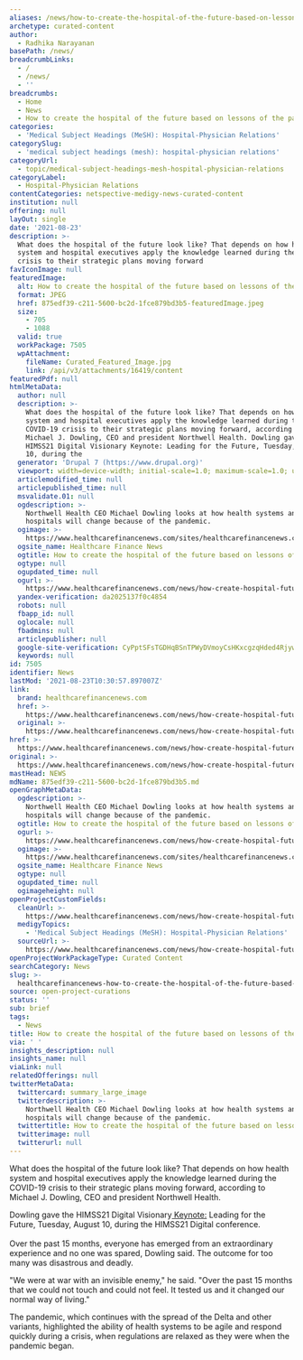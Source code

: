 ```yaml
---
aliases: /news/how-to-create-the-hospital-of-the-future-based-on-lessons-of-the-past
archetype: curated-content
author:
  - Radhika Narayanan
basePath: /news/
breadcrumbLinks:
  - /
  - /news/
  - ''
breadcrumbs:
  - Home
  - News
  - How to create the hospital of the future based on lessons of the past?
categories:
  - 'Medical Subject Headings (MeSH): Hospital-Physician Relations'
categorySlug:
  - 'medical subject headings (mesh): hospital-physician relations'
categoryUrl:
  - topic/medical-subject-headings-mesh-hospital-physician-relations
categoryLabel:
  - Hospital-Physician Relations
contentCategories: netspective-medigy-news-curated-content
institution: null
offering: null
layOut: single
date: '2021-08-23'
description: >-
  What does the hospital of the future look like? That depends on how health
  system and hospital executives apply the knowledge learned during the COVID-19
  crisis to their strategic plans moving forward
favIconImage: null
featuredImage:
  alt: How to create the hospital of the future based on lessons of the past?
  format: JPEG
  href: 875edf39-c211-5600-bc2d-1fce879bd3b5-featuredImage.jpeg
  size:
    - 705
    - 1088
  valid: true
  workPackage: 7505
  wpAttachment:
    fileName: Curated_Featured_Image.jpg
    link: /api/v3/attachments/16419/content
featuredPdf: null
htmlMetaData:
  author: null
  description: >-
    What does the hospital of the future look like? That depends on how health
    system and hospital executives apply the knowledge learned during the
    COVID-19 crisis to their strategic plans moving forward, according to
    Michael J. Dowling, CEO and president Northwell Health. Dowling gave the
    HIMSS21 Digital Visionary Keynote: Leading for the Future, Tuesday, August
    10, during the
  generator: 'Drupal 7 (https://www.drupal.org)'
  viewport: width=device-width; initial-scale=1.0; maximum-scale=1.0; user-scalable=no
  articlemodified_time: null
  articlepublished_time: null
  msvalidate.01: null
  ogdescription: >-
    Northwell Health CEO Michael Dowling looks at how health systems and
    hospitals will change because of the pandemic.
  ogimage: >-
    https://www.healthcarefinancenews.com/sites/healthcarefinancenews.com/files/MDowling.StevenFerdman.jpg
  ogsite_name: Healthcare Finance News
  ogtitle: How to create the hospital of the future based on lessons of the past
  ogtype: null
  ogupdated_time: null
  ogurl: >-
    https://www.healthcarefinancenews.com/news/how-create-hospital-future-based-lessons-past
  yandex-verification: da2025137f0c4854
  robots: null
  fbapp_id: null
  oglocale: null
  fbadmins: null
  articlepublisher: null
  google-site-verification: CyPptSFsTGDHqBSnTPWyDVmoyCsHKxcgzqHded4Rjyw
  keywords: null
id: 7505
identifier: News
lastMod: '2021-08-23T10:30:57.897007Z'
link:
  brand: healthcarefinancenews.com
  href: >-
    https://www.healthcarefinancenews.com/news/how-create-hospital-future-based-lessons-past
  original: >-
    https://www.healthcarefinancenews.com/news/how-create-hospital-future-based-lessons-past
href: >-
  https://www.healthcarefinancenews.com/news/how-create-hospital-future-based-lessons-past
original: >-
  https://www.healthcarefinancenews.com/news/how-create-hospital-future-based-lessons-past
mastHead: NEWS
mdName: 875edf39-c211-5600-bc2d-1fce879bd3b5.md
openGraphMetaData:
  ogdescription: >-
    Northwell Health CEO Michael Dowling looks at how health systems and
    hospitals will change because of the pandemic.
  ogtitle: How to create the hospital of the future based on lessons of the past
  ogurl: >-
    https://www.healthcarefinancenews.com/news/how-create-hospital-future-based-lessons-past
  ogimage: >-
    https://www.healthcarefinancenews.com/sites/healthcarefinancenews.com/files/MDowling.StevenFerdman.jpg
  ogsite_name: Healthcare Finance News
  ogtype: null
  ogupdated_time: null
  ogimageheight: null
openProjectCustomFields:
  cleanUrl: >-
    https://www.healthcarefinancenews.com/news/how-create-hospital-future-based-lessons-past
  medigyTopics:
    - 'Medical Subject Headings (MeSH): Hospital-Physician Relations'
  sourceUrl: >-
    https://www.healthcarefinancenews.com/news/how-create-hospital-future-based-lessons-past
openProjectWorkPackageType: Curated Content
searchCategory: News
slug: >-
  healthcarefinancenews-how-to-create-the-hospital-of-the-future-based-on-lessons-of-the-past
source: open-project-curations
status: ''
sub: brief
tags:
  - News
title: How to create the hospital of the future based on lessons of the past?
via: ' '
insights_description: null
insights_name: null
viaLink: null
relatedOfferings: null
twitterMetaData:
  twittercard: summary_large_image
  twitterdescription: >-
    Northwell Health CEO Michael Dowling looks at how health systems and
    hospitals will change because of the pandemic.
  twittertitle: How to create the hospital of the future based on lessons of the past
  twitterimage: null
  twitterurl: null
---
```

<p>What does the hospital of the future look like? That depends on how health system and hospital executives apply the knowledge learned during the COVID-19 crisis to their strategic plans moving forward, according to Michael J. Dowling, CEO and president Northwell Health.&nbsp;</p><p>Dowling gave the HIMSS21 Digital Visionary<a href="https://www.himss.org/global-conference/session-visionary-keynote-leading-future"> Keynote:</a> Leading for the Future, Tuesday, August 10, during the HIMSS21 Digital conference.<br>&nbsp;<br>Over the past 15 months, everyone has emerged from an extraordinary experience and no one was spared, Dowling said. The outcome for too many was disastrous and deadly.</p><p>"We were at war with an invisible enemy," he said. "Over the past 15 months that we could not touch and could not feel. It tested us and it changed our normal way of living."</p><p>The pandemic, which continues with the spread of the Delta and other variants, highlighted the ability of health systems to be agile and respond quickly during a crisis, when regulations are relaxed as they were when the pandemic began.</p>